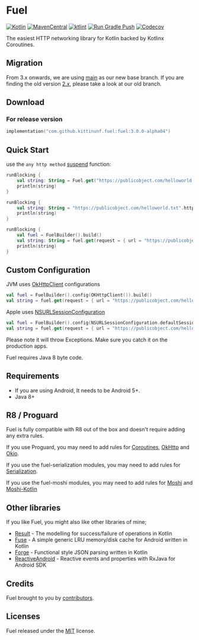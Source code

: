 # Fuel

[![Kotlin](https://img.shields.io/badge/Kotlin-2.0-blue.svg)](http://kotlinlang.org)
[![MavenCentral](https://maven-badges.herokuapp.com/maven-central/com.github.kittinunf.fuel/fuel-jvm/badge.svg)](https://search.maven.org/search?q=com.github.kittinunf.fuel)
[![ktlint](https://img.shields.io/badge/code%20style-%E2%9D%A4-FF4081.svg)](https://ktlint.github.io)
[![Run Gradle Push](https://github.com/kittinunf/fuel/actions/workflows/main.yml/badge.svg)](https://github.com/kittinunf/fuel/actions/workflows/main.yml)
[![Codecov](https://codecov.io/github/kittinunf/fuel/coverage.svg?branch=main)](https://codecov.io/gh/kittinunf/fuel/branch/main)

The easiest HTTP networking library for Kotlin backed by Kotlinx Coroutines.

## Migration

From 3.x onwards, we are using [main](https://github.com/kittinunf/fuel/tree/main) as our new base branch. If you are finding the old version [2.x](https://github.com/kittinunf/fuel/tree/2.x), please take a look at our old branch.

## Download

### For release version

```kotlin
implementation("com.github.kittinunf.fuel:fuel:3.0.0-alpha04")
```

## Quick Start

use the `any http method` [suspend](https://kotlinlang.org/docs/reference/coroutines/basics.html) function:

```kotlin
runBlocking {
    val string: String = Fuel.get("https://publicobject.com/helloworld.txt").body.string()
    println(string)
}

runBlocking {
    val string: String = "https://publicobject.com/helloworld.txt".httpGet().body.string()
    println(string)
}

runBlocking {
    val fuel = FuelBuilder().build()
    val string: String = fuel.get(request = { url = "https://publicobject.com/helloworld.txt" }).body.string()
    println(string)
}

```

## Custom Configuration

JVM uses [OkHttpClient](https://square.github.io/okhttp/4.x/okhttp/okhttp3/-ok-http-client/) configurations

```kotlin
val fuel = FuelBuilder().config(OKHttpClient()).build()
val string = fuel.get(request = { url = "https://publicobject.com/helloworld.txt" }).body.string()
```

Apple uses [NSURLSessionConfiguration](https://developer.apple.com/documentation/foundation/nsurlsessionconfiguration)

```kotlin
val fuel = FuelBuilder().config(NSURLSessionConfiguration.defaultSessionConfiguration).build()
val string = fuel.get(request = { url = "https://publicobject.com/helloworld.txt" }).body.string()
```

Please note it will throw Exceptions. Make sure you catch it on the production apps.

Fuel requires Java 8 byte code.

## Requirements

- If you are using Android, It needs to be Android 5+.
- Java 8+

## R8 / Proguard

Fuel is fully compatible with R8 out of the box and doesn't require adding any extra rules.

If you use Proguard, you may need to add rules for [Coroutines](https://github.com/Kotlin/kotlinx.coroutines/blob/master/kotlinx-coroutines-core/jvm/resources/META-INF/proguard/coroutines.pro), [OkHttp](https://github.com/square/okhttp/blob/master/okhttp/src/main/resources/META-INF/proguard/okhttp3.pro) and [Okio](https://github.com/square/okio/blob/master/okio/src/jvmMain/resources/META-INF/proguard/okio.pro).

If you use the fuel-serialization modules, you may need to add rules for [Serialization](https://github.com/Kotlin/kotlinx.serialization#androidjvm).

If you use the fuel-moshi modules, you may need to add rules for [Moshi](https://github.com/square/moshi/blob/master/moshi/src/main/resources/META-INF/proguard/moshi.pro) and [Moshi-Kotlin](https://github.com/square/moshi/blob/master/kotlin/reflect/src/main/resources/META-INF/proguard/moshi-kotlin.pro)

## Other libraries

If you like Fuel, you might also like other libraries of mine;

- [Result](https://github.com/kittinunf/Result) - The modelling for success/failure of operations in Kotlin
- [Fuse](https://github.com/kittinunf/Fuse) - A simple generic LRU memory/disk cache for Android written in Kotlin
- [Forge](https://github.com/kittinunf/Forge) - Functional style JSON parsing written in Kotlin
- [ReactiveAndroid](https://github.com/kittinunf/ReactiveAndroid) - Reactive events and properties with RxJava for Android SDK

## Credits

Fuel brought to you by [contributors](https://github.com/kittinunf/Fuel/graphs/contributors).

## Licenses

Fuel released under the [MIT](https://opensource.org/licenses/MIT) license.
